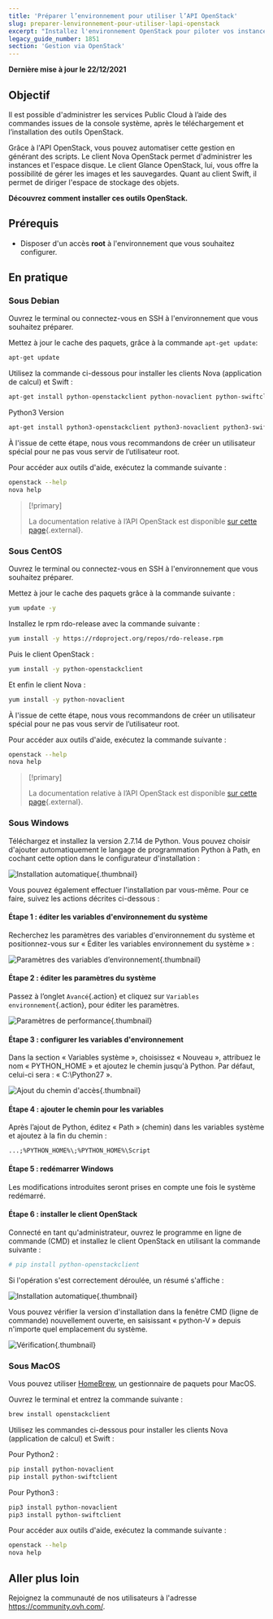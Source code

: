```yaml
---
title: 'Préparer l’environnement pour utiliser l’API OpenStack'
slug: preparer-lenvironnement-pour-utiliser-lapi-openstack
excerpt: "Installez l'environnement OpenStack pour piloter vos instances via API"
legacy_guide_number: 1851
section: 'Gestion via OpenStack'
---
```


**Dernière mise à jour le 22/12/2021**

## Objectif

Il est possible d'administrer les services Public Cloud à l’aide des commandes issues de la console système, après le téléchargement et l’installation des outils OpenStack.

Grâce à l'API OpenStack, vous pouvez automatiser cette gestion en générant des scripts. Le client Nova OpenStack permet d'administrer les instances et l'espace disque. Le client Glance OpenStack, lui, vous offre la possibilité de gérer les images et les sauvegardes. Quant au client Swift, il permet de diriger l'espace de stockage des objets.

**Découvrez comment installer ces outils OpenStack.**

## Prérequis

- Disposer d'un accès **root** à l'environnement que vous souhaitez configurer.

## En pratique

### Sous Debian

Ouvrez le terminal ou connectez-vous en SSH à l'environnement que vous souhaitez préparer.

Mettez à jour le cache des paquets, grâce à la commande `apt-get update`:

```sh
apt-get update
```

Utilisez la commande ci-dessous pour installer les clients Nova (application de calcul) et Swift :

```sh
apt-get install python-openstackclient python-novaclient python-swiftclient -y
```

Python3 Version

```sh
apt-get install python3-openstackclient python3-novaclient python3-swiftclient -y
```

À l'issue de cette étape, nous vous recommandons de créer un utilisateur spécial pour ne pas vous servir de l’utilisateur root.

Pour accéder aux outils d'aide, exécutez la commande suivante :

```sh
openstack --help
nova help
```

> [!primary]
> 
> La documentation relative à l’API OpenStack est disponible [sur cette page](https://docs.openstack.org/python-openstackclient/latest/){.external}.
> 

### Sous CentOS

Ouvrez le terminal ou connectez-vous en SSH à l'environnement que vous souhaitez préparer.

Mettez à jour le cache des paquets grâce à la commande suivante  :

```sh
yum update -y
```
Installez le rpm rdo-release avec la commande suivante :

```sh
yum install -y https://rdoproject.org/repos/rdo-release.rpm
```

Puis le client OpenStack :

```sh
yum install -y python-openstackclient
```

Et enfin le client Nova :

```sh
yum install -y python-novaclient
```

À l'issue de cette étape, nous vous recommandons de créer un utilisateur spécial pour ne pas vous servir de l’utilisateur root.

Pour accéder aux outils d'aide, exécutez la commande suivante :

```sh
openstack --help
nova help
```

> [!primary]
> 
> La documentation relative à l’API OpenStack est disponible [sur cette page](https://docs.openstack.org/python-openstackclient/latest/){.external}.
> 

### Sous Windows

Téléchargez et installez la version 2.7.14 de Python. Vous pouvez choisir d'ajouter automatiquement le langage de programmation Python à Path, en cochant cette option dans le configurateur d'installation :

![Installation automatique](images/1_preparation_openstack_environment_windows.png){.thumbnail}

Vous pouvez également effectuer l'installation par vous-même. Pour ce faire, suivez les actions décrites ci-dessous :

#### Étape 1 : éditer les variables d'environnement du système

Recherchez les paramètres des variables d'environnement du système et positionnez-vous sur « Éditer les variables environnement du système » :

![Paramètres des variables d’environnement ](images/2_preparation_openstack_environment_windows.png){.thumbnail}

#### Étape 2 : éditer les paramètres du système

Passez à l’onglet `Avancé`{.action} et cliquez sur `Variables environnement`{.action}, pour éditer les paramètres.

![Paramètres de performance](images/3_preparation_openstack_environment_windows.png){.thumbnail}

#### Étape 3 : configurer les variables d'environnement 

Dans la section « Variables système », choisissez « Nouveau », attribuez le nom « PYTHON_HOME » et ajoutez le chemin jusqu'à Python. Par défaut, celui-ci sera : « C:\Python27 ».

![Ajout du chemin d'accès](images/4_edit_system_variables.png){.thumbnail}

#### Étape 4 : ajouter le chemin pour les variables

Après l’ajout de Python, éditez « Path » (chemin) dans les variables système et ajoutez à la fin du chemin :

`...;%PYTHON_HOME%\;%PYTHON_HOME%\Script`

#### Étape 5 : redémarrer Windows

Les modifications introduites seront prises en compte une fois le système redémarré.

#### Étape 6 : installer le client OpenStack

Connecté en tant qu'administrateur, ouvrez le programme en ligne de commande (CMD) et installez le client OpenStack en utilisant la commande suivante :

```sh
# pip install python-openstackclient
```

Si l'opération s'est correctement déroulée, un résumé s'affiche :

![Installation automatique](images/5_preparation_openstack_environment_windows.png){.thumbnail}

Vous pouvez vérifier la version d'installation dans la fenêtre CMD (ligne de commande) nouvellement ouverte, en saisissant « python-V » depuis n'importe quel emplacement du système.

![Vérification](images/6_preparation_openstack_environment_windows.png){.thumbnail}

### Sous MacOS

Vous pouvez utiliser [HomeBrew](https://brew.sh), un gestionnaire de paquets pour MacOS.

Ouvrez le terminal et entrez la commande suivante :

```bash
brew install openstackclient
```

Utilisez les commandes ci-dessous pour installer les clients Nova (application de calcul) et Swift :

Pour Python2 :

```sh
pip install python-novaclient
pip install python-swiftclient
```

Pour Python3 :

```sh
pip3 install python-novaclient
pip3 install python-swiftclient
```

Pour accéder aux outils d'aide, exécutez la commande suivante :

```sh
openstack --help
nova help
```

## Aller plus loin

Rejoignez la communauté de nos utilisateurs à l'adresse <https://community.ovh.com/>.